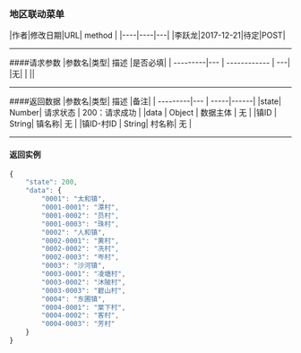 ### 地区联动菜单

|作者|修改日期|URL| method |
|----|----|---|
|李跃龙|2017-12-21|待定|POST|

------------

####请求参数
|参数名|类型| 描述 |是否必填|
| ---------|--- | ------------ | ---|
|无| | ||

-------------------------------
####返回数据
|参数名|类型| 描述 |备注|
| ---------|--- | -----|------|
|state| Number| 请求状态 | 200：请求成功 |
|data | Object | 数据主体 | 无 |
|镇ID | String| 镇名称| 无 |
|镇ID-村ID | String| 村名称| 无 |

-------------------------------------
#### 返回实例
```javascript
{
    "state": 200,
    "data": {
        "0001": "太和镇",
        "0001-0001": "潭村",
        "0001-0002": "员村",
        "0001-0003": "珠村",
        "0002": "人和镇",
        "0002-0001": "黄村",
        "0002-0002": "冼村",
        "0002-0003": "岑村",
        "0003": "沙河镇",
        "0003-0001": "凌塘村",
        "0003-0002": "沐陂村",
        "0003-0003": "碧山村",
        "0004": "东圃镇",
        "0004-0001": "棠下村",
        "0004-0002": "客村",
        "0004-0003": "芳村"
    }
}
```
